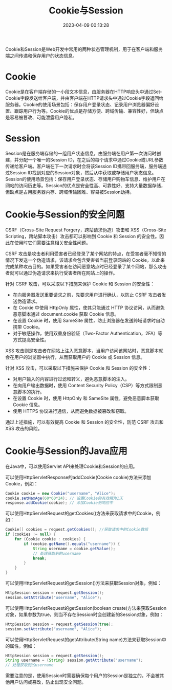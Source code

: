 ﻿---
title: Cookie与Session
date: 2023-04-09 00:13:28
summary: 本文分享Cookie和Session这两种Web开发中常用的状态管理机制。
tags:
- 程序设计
categories:
- 程序设计
---

Cookie和Session是Web开发中常用的两种状态管理机制，用于在客户端和服务端之间传递和保存用户的状态信息。

# Cookie

Cookie是在客户端存储的一小段文本信息，由服务器在HTTP响应头中通过Set-Cookie字段发送给客户端，并由客户端在HTTP请求头中通过Cookie字段返回给服务器。Cookie的使用场景包括：保存用户登录状态、记录用户浏览器偏好设置、跟踪用户行为等。Cookie的优点是存储方便、跨域传输、兼容性好，但缺点是容易被篡改、可能泄露用户隐私。

# Session

Session是在服务端存储的一组用户状态信息，由服务端在用户第一次访问时创建，并分配一个唯一的Session ID，在之后的每个请求中通过Cookie或URL参数传递给客户端。客户端在下一次请求时会将该Session ID携带回服务端，服务端通过Session ID找到对应的Session对象，然后从中获取或存储用户状态信息。Session的使用场景包括：保存用户登录状态、存储用户购物车信息、维护用户在网站的访问历史等。Session的优点是安全性高、可靠性好、支持大量数据存储，但缺点是占用服务器内存、跨域传输困难、容易被Session劫持。

# Cookie与Session的安全问题

CSRF（Cross-Site Request Forgery，跨站请求伪造）攻击和 XSS（Cross-Site Scripting，跨站脚本攻击）攻击都可以影响到 Cookie 和 Session 的安全性。因此在使用时它们需要注意相关安全性问题。

CSRF 攻击是攻击者利用受害者已经登录了某个网站的特点，在受害者毫不知情的情况下发送一个伪造请求，该请求会包含受害者当前登录网站的 Cookie，以此来完成某种攻击目的。如果受害者在访问恶意站点时已经登录了某个网站，那么攻击者就可以通过伪造请求来执行受害者所在网站上的操作。

针对 CSRF 攻击，可以采取以下措施来保护 Cookie 和 Session 的安全性：
- 在向服务器发送重要请求之前，先要求用户进行确认，以防止 CSRF 攻击者发送伪造请求。
- 在 Cookie 中使用 HttpOnly 属性，使其只能通过 HTTP 协议访问，从而避免恶意脚本通过 document.cookie 获取 Cookie 信息。
- 在设置 Cookie 时，使用 SameSite 属性，防止浏览器在发送跨域请求时自动携带 Cookie。
- 对于敏感操作，使用双重身份验证（Two-Factor Authentication，2FA）等方式提高安全性。

XSS 攻击则是攻击者在网站上注入恶意脚本，当用户访问该网站时，恶意脚本就会在用户的浏览器中执行，从而获取用户的 Cookie 或 Session 信息。

针对 XSS 攻击，可以采取以下措施来保护 Cookie 和 Session 的安全性：
- 对用户输入的内容进行过滤和转义，避免恶意脚本的注入。
- 在向用户输出数据时，使用 Content Security Policy（CSP）等方式限制恶意脚本的执行。
- 在设置 Cookie 时，使用 HttpOnly 和 SameSite 属性，避免恶意脚本获取 Cookie 信息。
- 使用 HTTPS 协议进行通信，从而避免数据被篡改和窃取。

通过上述措施，可以有效提高 Cookie 和 Session 的安全性，防范 CSRF 攻击和 XSS 攻击的风险。

# Cookie与Session的Java应用

在Java中，可以使用Servlet API来处理Cookie和Session的应用。

可以使用HttpServletResponse的addCookie(Cookie cookie)方法来添加Cookie，例如：

```java
Cookie cookie = new Cookie("username", "Alice");
cookie.setMaxAge(60*60*24); // 设置Cookie的有效期为1天
response.addCookie(cookie); // 添加Cookie到响应中
```

可以使用HttpServletRequest的getCookies()方法来获取请求中的Cookie，例如：

```java
Cookie[] cookies = request.getCookies(); //获取请求中的Cookie数组
if (cookies != null) {
    for (Cookie cookie : cookies) {
        if (cookie.getName().equals("username")) {
            String username = cookie.getValue();
            // 处理获取到的username
            break;
        }
    }
}
```

可以使用HttpServletRequest的getSession()方法来获取Session对象，例如：

```java
HttpSession session = request.getSession();
session.setAttribute("username", "Alice");
```

可以使用HttpServletRequest的getSession(boolean create)方法来获取Session对象，如果参数为true，则当不存在Session时会创建新的Session对象，例如：

```java
HttpSession session = request.getSession(true);
session.setAttribute("username", "Alice");
```

可以使用HttpServletRequest的getAttribute(String name)方法来获取Session中的属性，例如：

```java
HttpSession session = request.getSession();
String username = (String) session.getAttribute("username");
// 处理获取到的username
```

需要注意的是，使用Session时需要确保每个用户的Session是独立的，不会被其他用户访问或篡改，防止出现安全问题。
